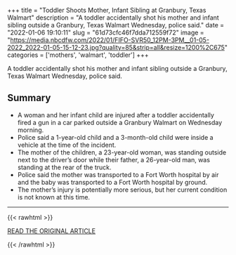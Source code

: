 +++
title = "Toddler Shoots Mother, Infant Sibling at Granbury, Texas Walmart"
description = "A toddler accidentally shot his mother and infant sibling outside a Granbury, Texas Walmart Wednesday, police said."
date = "2022-01-06 19:10:11"
slug = "61d73cfc46f7dda712559f72"
image = "https://media.nbcdfw.com/2022/01/FIFO-SVR50_12PM-3PM__01-05-2022_2022-01-05-15-12-23.jpg?quality=85&strip=all&resize=1200%2C675"
categories = ['mothers', 'walmart', 'toddler']
+++

A toddler accidentally shot his mother and infant sibling outside a Granbury, Texas Walmart Wednesday, police said.

## Summary

- A woman and her infant child are injured after a toddler accidentally fired a gun in a car parked outside a Granbury Walmart on Wednesday morning.
- Police said a 1-year-old child and a 3-month-old child were inside a vehicle at the time of the incident.
- The mother of the children, a 23-year-old woman, was standing outside next to the driver’s door while their father, a 26-year-old man, was standing at the rear of the truck.
- Police said the mother was transported to a Fort Worth hospital by air and the baby was transported to a Fort Worth hospital by ground.
- The mother’s injury is potentially more serious, but her current condition is not known at this time.

---

{{< rawhtml >}}
  <p class="article-category">
    <a target="_blank" href="https://www.nbcdfw.com/news/local/toddler-accidentally-shoots-mother-infant-sibling-at-granbury-walmart-police-say/2852449/">READ THE ORIGINAL ARTICLE</a>
  </p>
{{< /rawhtml >}}
